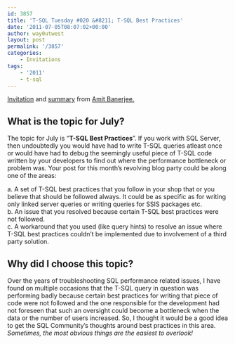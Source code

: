 ```yaml
---
id: 3857
title: 'T-SQL Tuesday #020 &#8211; T-SQL Best Practices'
date: '2011-07-05T08:07:02+00:00'
author: way0utwest
layout: post
permalink: '/3857'
categories:
    - Invitations
tags:
    - '2011'
    - t-sql
---
```


[Invitation](https://troubleshootingsql.com/2011/07/05/invitation-for-t-sql-tuesday-19-t-sql-best-practices/) and [summary](https://troubleshootingsql.com/2011/07/15/) from [Amit Banerjee.](https://troubleshootingsql.com/)

## What is the topic for July?

The topic for July is “**T-SQL Best Practices**”. If you work with SQL Server, then undoubtedly you would have had to write T-SQL queries atleast once or would have had to debug the seemingly useful piece of T-SQL code written by your developers to find out where the performance bottleneck or problem was. Your post for this month’s revolving blog party could be along one of the areas:

a. A set of T-SQL best practices that you follow in your shop that or you believe that should be followed always. It could be as specific as for writing only linked server queries or writing queries for SSIS packages etc.  
b. An issue that you resolved because certain T-SQL best practices were not followed.  
c. A workaround that you used (like query hints) to resolve an issue where T-SQL best practices couldn’t be implemented due to involvement of a third party solution.

## Why did I choose this topic?

Over the years of troubleshooting SQL performance related issues, I have found on multiple occasions that the T-SQL query in question was performing badly because certain best practices for writing that piece of code were not followed and the one responsible for the development had not foreseen that such an oversight could become a bottleneck when the data or the number of users increased. So, I thought it would be a good idea to get the SQL Community’s thoughts around best practices in this area. *Sometimes, the most obvious things are the easiest to overlook!*